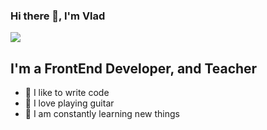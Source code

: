 ### Hi there 👋, I'm Vlad

![](https://komarev.com/ghpvc/?username=VladKalachev)
## I'm a FrontEnd Developer, and Teacher
- 💪 I like to write code
- 🎉 I love playing guitar
- 🥅 I am constantly learning new things











<!--
**slava-hello/slava-hello** is a ✨ _special_ ✨ repository because its `README.md` (this file) appears on your GitHub profile.

Here are some ideas to get you started:

- 🔭 I’m currently working on ...
- 🌱 I’m currently learning ...
- 👯 I’m looking to collaborate on ...
- 🤔 I’m looking for help with ...
- 💬 Ask me about ...
- 📫 How to reach me: ...
- 😄 Pronouns: ...
- ⚡ Fun fact: ...
-->
